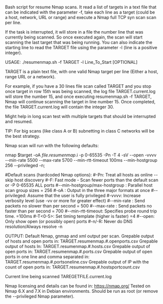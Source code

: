 Bash script for resume Nmap scans. It read a list of targets in a text file that can be indicated with the parameter -f, take each line as a target (could be a host, network, URL or range) and execute a Nmap full TCP syn scan scan per line. 

If the task is interrupted, it will store in a file the number line that was currently being scanned. So once executed again, the scan will start scanning the last target that was being running. You can also indicate the starting line to read the TARGET file using the parameter -l (line is a positive integer).

USAGE:
./resumenmap.sh -f TARGET -l Line_To_Start [OPTIONAL]

TARGET is a plain text file, with one valid Nmap target per line (Either a host, range URL or a network). 

For example, if you have a 30 lines file scan called TARGET and you stop once target in row 15th was being scanned, the log file TARGET.current.log will store the number 15, and once executing resumenmap.sh -f TARGET, Nmap will continue scanning the target in line number 15. Once completed, the file TARGET.current.log will contain the integer 30.

Might help in long scan test with multiple targets that should be interrupted and resumed.

TIP: For big scans (like class A or B) subnetting in class C networks will be the best strategy.

Nmap scan will run with the following defaults: 

nmap  $target -oA $file.resumenmap.$i -p 0-65535 -Pn -T 4 -sV --open -vvvv --min-rate 5500 --max-rate 5700 --min-rtt-timeout 100ms --min-hostgroup 256 --privileged -n;

#Default scans (hardcoded Nmap options):
 #-Pn: Treat all hosts as online -- skip host discovery
 #-F: Fast mode - Scan fewer ports than the default scan or -P 0-65535 ALL ports
 #--min-hostgroup/max-hostgroup <size>: Parallel host scan group sizes = 256
 #-oA <basename>: Output in the three major formats at once
 #--privileged: Assume that the user is fully privileged
 #-vvvv: Increase verbosity level (use -vv or more for greater effect)
 #--min-rate <number>: Send packets no slower than <number> per second = 500
 #--max-rate <number>: Send packets no faster than <number> per second = 700
 #--min-rtt-timeout: Specifies probe round trip time. =100ms
 #-T<0-5>: Set timing template (higher is faster) =4
 #--open: Only show open (or possibly open) ports
 #-n/-R: Never do DNS resolution/Always resolve -n

OUTPUT: 
Default Nmap, gnmap and xml output per scan. 
Grepable output of hosts and open ports in: TARGET.resumenmap.#.openports.csv 
Grepable output of hosts In: TARGET.resumenmap.#.hosts.csv 
Grepable output of open ports in: TARGET.resumenmap.#.ports.csv 
Grepable output of open ports in one line and comma separated in: TARGET.resumenmap.#.portsoneline.csv 
Grepable output of IP with the count of open ports in: TARGET.resumenmap.#.hostsportcount.csv 

Current line being scanned TAREGETFILE.current.log

Nmap licensing and details can be found in: https://nmap.org/
Tested on Nmap 6.X and 7.X in Debian environments. Should be run as root (or remove the --privileged Nmap parameter).



